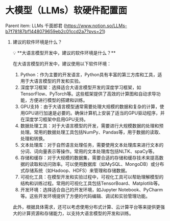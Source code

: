 # 大模型（LLMs）软硬件配置面

Parent item: LLMs 千面郎君 (https://www.notion.so/LLMs-b7f78187bf1448079659eb2c01ccd2a7?pvs=21)

1. 建议的软件环境是什么？
    
    <aside>
    💡 **大语言模型开发中，建议的软件环境是什么？**
    
    在大语言模型的开发中，建议使用以下软件环境：
    
    1. Python：作为主要的开发语言，Python具有丰富的第三方库和工具，适用于大语言模型的开发和实验。
    2. 深度学习框架：选择适合大语言模型开发的深度学习框架，如TensorFlow、PyTorch等。这些框架提供了高效的计算图和自动求导功能，方便进行模型的搭建和训练。
    3. GPU支持：由于大语言模型通常需要处理大规模的数据和复杂的计算，使用GPU进行加速是必要的。确保计算机上安装了适当的GPU驱动程序，并在深度学习框架中启用GPU支持。
    4. 数据处理工具：对于大语言模型的开发，需要进行大规模数据的处理和预处理。常用的数据处理工具包括NumPy、Pandas等，用于数据的读取、处理和转换。
    5. 文本处理库：对于自然语言处理任务，需要使用文本处理库来进行文本的分词、词向量表示等操作。常用的文本处理库包括NLTK、spaCy等。
    6. 存储和缓存：对于大规模的数据集，需要合适的存储和缓存技术来提高数据的读取和访问效率。可以使用数据库（如MySQL、MongoDB）或分布式存储系统（如Hadoop、HDFS）来管理和存储数据。
    7. 可视化工具：在模型开发和实验过程中，可视化工具可以帮助理解模型的结构和训练过程。常用的可视化工具包括TensorBoard、Matplotlib等。
    8. 开发环境：选择适合自己的开发环境，如Jupyter Notebook、PyCharm等。这些开发环境提供了方便的代码编辑、调试和实验管理功能。
    
    此外，根据具体需求，还可以考虑使用分布式计算、云计算平台等来提供更强大的计算资源和存储能力，以支持大语言模型的开发和训练。
    
    </aside>